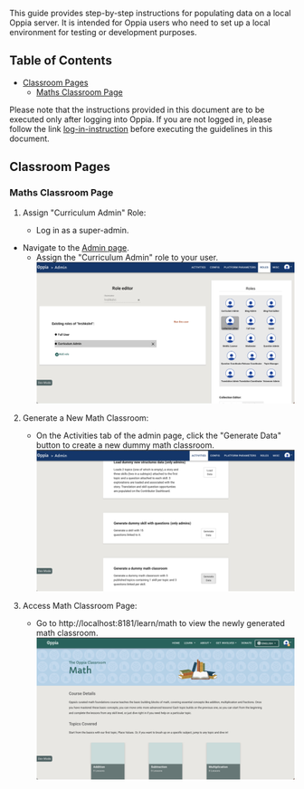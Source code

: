 This guide provides step-by-step instructions for populating data on a local Oppia server. It is intended for Oppia users who need to set up a local environment for testing or development purposes.

## Table of Contents
- [Classroom Pages](#classroom-pages)
  - [Maths Classroom Page](#maths-classroom-page)

Please note that the instructions provided in this document are to be executed only after logging into Oppia.
If you are not logged in, please follow the link [log-in-instruction](https://github.com/oppia/oppia/wiki/How-to-access-Oppia-webpages#user-account-pages) before executing the guidelines in this document.

## Classroom Pages

### Maths Classroom Page

1. Assign "Curriculum Admin" Role:

   - Log in as a super-admin.
 - Navigate to the [Admin page](https://github.com/oppia/oppia/wiki/How-to-access-Oppia-webpages#admin-pages).
   - Assign the "Curriculum Admin" role to your user.
  ![Assigning role](images/Webpage-Guide/carriculumAdmin.png)

2. Generate a New Math Classroom:

   - On the Activities tab of the admin page, click the "Generate Data" button to create a new dummy math classroom.
  ![Generate new math classroom button](images/Webpage-Guide/generateDummyMathData.png)

3. Access Math Classroom Page:

   - Go to http://localhost:8181/learn/math to view the newly generated math classroom.
  ![Math classroom page](images/Webpage-Guide/mathClassroom.png)
